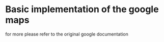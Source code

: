 # Basic implementation of the google maps
for more please refer to the original google documentation
